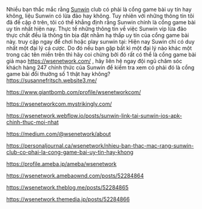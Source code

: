 Nhiều bạn thắc mắc rằng [Sunwin](https://wsenetwork.com/) club có phải là cổng game bài uy tín hay không, liệu Sunwin có lừa đảo hay không. Tuy nhiên với những thông tin tôi đã đề cập ở trên, tôi có thể khẳng định rằng Sunwin chính là cổng game bài uy tín nhất hiện nay. Thực tế những thông tin về việc Sunwin vip lừa đảo thực chất đều là thông tin bịa đặt nhằm hạ thấp uy tín của cổng game bài này. truy cập ngay để chơi hoặc play sunwin tại: 
Hiện nay Suwin chỉ có duy nhất một đại lý cá cược. Do đó nếu bạn gặp bất kì một đại lý nào khác một trong các tên miền trên thì hãy coi chừng bởi đó rất có thể là cổng game bài giả mạo https://wsenetwork.com/ , hãy liên hệ ngay đội ngũ chăm sóc khách hàng 247 chính thức của Sunwin để kiểm tra xem có phải đó là cổng game bài đổi thưởng số 1 thật hay không?
https://susannefritsch.website3.me/

https://www.giantbomb.com/profile/wsenetworkcom/

https://wsenetworkcom.mystrikingly.com/

https://wsenetwork.webflow.io/posts/sunwin-link-tai-sunwin-ios-apk-chinh-thuc-moi-nhat

https://medium.com/@wsenetwork/about

https://personaljournal.ca/wsenetwork/nhieu-ban-thac-mac-rang-sunwin-club-co-phai-la-cong-game-bai-uy-tin-hay-khong

https://profile.ameba.jp/ameba/wsenetwork

https://wsenetwork.amebaownd.com/posts/52284864

https://wsenetwork.theblog.me/posts/52284865

https://wsenetwork.themedia.jp/posts/52284866


